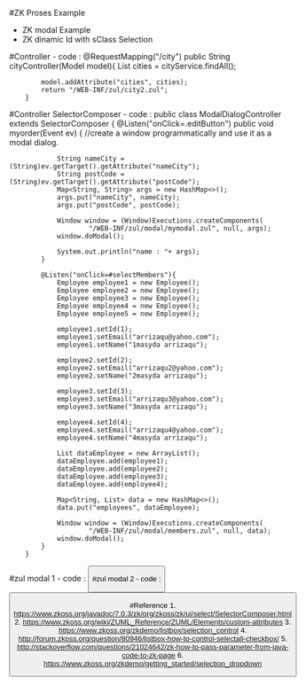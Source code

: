 #ZK Proses Example 
 - ZK modal Example
 - ZK dinamic Id with sClass Selection
 
#Controller
	- code : 
		@RequestMapping("/city")
		public String cityController(Model model){
			List<City> cities = cityService.findAll();
			
			model.addAttribute("cities", cities);
			return "/WEB-INF/zul/city2.zul";
		}

#Controller SelectorComposer
	- code : 
		public class ModalDialogController extends SelectorComposer<Window> {
			@Listen("onClick=.editButton")
			public void myorder(Event ev) {
				//create a window programmatically and use it as a modal dialog.
				
				String nameCity = (String)ev.getTarget().getAttribute("nameCity");
				String postCode = (String)ev.getTarget().getAttribute("postCode");
				Map<String, String> args = new HashMap<>();
				args.put("nameCity", nameCity);
				args.put("postCode", postCode);
				
				Window window = (Window)Executions.createComponents(
						"/WEB-INF/zul/modal/mymodal.zul", null, args);
				window.doModal();
				
				System.out.println("name : "+ args);
			}
			
			@Listen("onClick=#selectMembers"){
				Employee employee1 = new Employee();
				Employee employee2 = new Employee();
				Employee employee3 = new Employee();
				Employee employee4 = new Employee();
				Employee employee5 = new Employee();
				
				employee1.setId(1);
				employee1.setEmail("arrizaqu@yahoo.com");
				employee1.setName("1masyda arrizaqu");
				
				employee2.setId(2);
				employee2.setEmail("arrizaqu2@yahoo.com");
				employee2.setName("2masyda arrizaqu");
				
				employee3.setId(3);
				employee3.setEmail("arrizaqu3@yahoo.com");
				employee3.setName("3masyda arrizaqu");
				
				employee4.setId(4);
				employee4.setEmail("arrizaqu4@yahoo.com");
				employee4.setName("4masyda arrizaqu");
				
				List dataEmployee = new ArrayList();
				dataEmployee.add(employee1);
				dataEmployee.add(employee2);
				dataEmployee.add(employee3);
				dataEmployee.add(employee4);
				
				Map<String, List> data = new HashMap<>();
				data.put("employees", dataEmployee);
				
				Window window = (Window)Executions.createComponents(
						"/WEB-INF/zul/modal/members.zul", null, data);
				window.doModal();
			}
		}

#zul modal 1
	- code : 
		<window id="modalDialog" title="Coffee Order" border="normal" width="460px"
			apply="com.arrizaqu.crud.controller.ModalDialogController"
			position="center,center" closable="true"
			action="show: slideDown;hide: slideUp">
			<vlayout>
				<grid>
					<columns>
						<column hflex="1" label="City Name" />
						<column hflex="2" label="Post Code" align="center" />
					</columns>
					<rows>
						<row>
							<label value="${arg.nameCity }" />
							<label value="${arg.postCode }" />
						</row>
					</rows>
				</grid>
				<button id="closeBtn" hflex="1" label="close"/>
			</vlayout>
		</window>
		
#zul modal 2
	- code : 
		<window id="modalDialog" title="Coffee Order" border="normal" width="460px"
			apply="com.arrizaqu.crud.controller.ModalDialogController"
			position="center,center" closable="true"
			action="show: slideDown;hide: slideUp">
			<zk>
				<listbox id="box" multiple="true" checkmark="true">
					<listhead>
						<listheader label="ID" />
						<listheader label="Name" />
						<listheader label="Email" />
					</listhead>
					<listitem forEach="${arg.employees }">
						<listcell label="${each.id }" />
						<listcell label="${each.name }" />
						<listcell label="${each.email }" />
					</listitem>
				</listbox>
				<button label="proses" />
			</zk>
		</window>

#Reference 
	1. https://www.zkoss.org/javadoc/7.0.3/zk/org/zkoss/zk/ui/select/SelectorComposer.html
	2. https://www.zkoss.org/wiki/ZUML_Reference/ZUML/Elements/custom-attributes
	3. https://www.zkoss.org/zkdemo/listbox/selection_control
	4. http://forum.zkoss.org/question/80946/listbox-how-to-control-selectall-checkbox/
	5. http://stackoverflow.com/questions/21024642/zk-how-to-pass-parameter-from-java-code-to-zk-page
	6. https://www.zkoss.org/zkdemo/getting_started/selection_dropdown
 